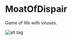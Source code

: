 MoatOfDispair
=============

Game of life with viruses.

![alt tag](https://raw.github.com/Henguin1001/MoatOfDispair/master/preview.png)
